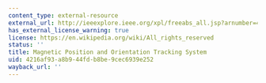 ```yaml
---
content_type: external-resource
external_url: http://ieeexplore.ieee.org/xpl/freeabs_all.jsp?arnumber=4102227
has_external_license_warning: true
license: https://en.wikipedia.org/wiki/All_rights_reserved
status: ''
title: Magnetic Position and Orientation Tracking System
uid: 4216af93-a8b9-44fd-b8be-9cec6939e252
wayback_url: ''
---
```

